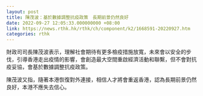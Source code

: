 ```yaml
---
layout: post
title: 陳茂波：基於數據調整抗疫政策　長期前景仍然良好
date: 2022-09-27 12:05:33.000000000 +08:00
link: https://news.rthk.hk/rthk/ch/component/k2/1668591-20220927.htm
categories: rthk
---
```


財政司司長陳茂波表示，理解社會期待有更多檢疫措施放寬，未來會以安全的步伐，引導香港走出疫情的影響，會創造最大空間重啟經濟活動和聯繫，但不會對抗疫妥協，會基於數據調整抗疫政策。

陳茂波又指，隨著本港恢復對外連接，相信人才將會重返香港，認為長期前景仍然良好，本港不應失去信心。
